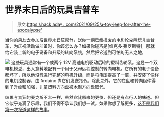 # 世界末日后的玩具吉普车

> 原文:[https://hack aday . com/2021/09/25/a-toy-jeep-for-after-the-apocalypse/](https://hackaday.com/2021/09/25/a-toy-jeep-for-after-the-apocalypse/)

当你的朋友去参加后世界末日荒原节，送你一辆已经报废的电动轮克隆玩具吉普车，为庆祝活动做准备时，你该怎么办？如果你碰巧是[维克多·弗罗斯特]，那就给它装上新的电子设备和升级的转向系统，然后把它送到可怕的无人之地。

[![](../Images/a7c760d22e7d445c162e4df41026ce06.png)](https://hackaday.com/wp-content/uploads/2021/09/post-apocalyptic-toy-jeep-control-hardware.jpg) 这些玩具通常有一个或两个 12V 高速电机驱动后轮的塑料齿轮系。这是一个双电机模型，出人意料地配有一个用于父母远程控制的转向电机。它所有的电子设备都坏了，所以他没有进行完整的电机升级，而是将电压提高了一倍，并安装了像样的电机控制器，由 Arduino 向它们发送指令。除此之外，它的底盘和转向组件得到了升级和加强，儿童塑料方向盘被木制方向盘取代。

结果与疯狂的麦克斯不太一样，虽然它比原来的更快，但还是有点行人的味道。但它似乎充满了乐趣，我们不得不承认我们想一试。如果你想了解更多，[这不是我们第一次报道这样的故事](https://hackaday.com/2016/11/14/power-wheels-rescued-restored-and-enhanced/)。